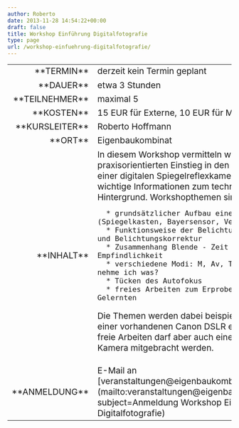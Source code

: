 ```yaml
---
author: Roberto
date: 2013-11-28 14:54:22+00:00
draft: false
title: Workshop Einführung Digitalfotografie
type: page
url: /workshop-einfuehrung-digitalfotografie/
---
```


<table >
<tbody style="font-size:1.2em" >
<tr >

<td style="width: 20%; text-align: right;" >**TERMIN**
</td>

<td style="text-align: left;" >derzeit kein Termin geplant
</td>
</tr>
<tr >

<td style="width: 20%; text-align: right;" >**DAUER**
</td>

<td style="text-align: left;" >etwa 3 Stunden
</td>
</tr>
<tr >

<td style="width: 20%; text-align: right;" >**TEILNEHMER**
</td>

<td style="text-align: left;" >maximal 5
</td>
</tr>
<tr >

<td style="width: 20%; text-align: right;" >**KOSTEN**
</td>

<td style="text-align: left;" >15 EUR für Externe, 10 EUR für Mitglieder
</td>
</tr>
<tr >

<td style="width: 20%; text-align: right;" >**KURSLEITER**
</td>

<td style="text-align: left;" >Roberto Hoffmann
</td>
</tr>
<tr >

<td style="width: 20%; text-align: right;" >**ORT**
</td>

<td style="text-align: left;" >Eigenbaukombinat
</td>
</tr>
<tr >

<td style="width: 20%; text-align: right;" >**INHALT**
</td>

<td style="text-align: left; " >
In diesem Workshop vermitteln wir einen praxisorientierten Einstieg in den Umgang mit einer digitalen Spiegelreflexkamera und wichtige Informationen zum technischen Hintergrund. Workshopthemen sind:



	  * grundsätzlicher Aufbau einer DSLR (Spiegelkasten, Bayersensor, Verschluss...)
	  * Funktionsweise der Belichtungsmessung und Belichtungskorrektur
	  * Zusammenhang Blende - Zeit - Empfindlichkeit
	  * verschiedene Modi: M, Av, Tv -- wann nehme ich was?
	  * Tücken des Autofokus
	  * freies Arbeiten zum Erproben des Gelernten

Die Themen werden dabei beispielhaft anhand einer vorhandenen Canon DSLR erklärt. Für das freie Arbeiten darf aber auch eine eigene Kamera mitgebracht werden.
</td>
</tr>
<tr >

<td style="width: 20%; text-align: right;" >**ANMELDUNG**
</td>

<td style="text-align: left;" >E-Mail an [veranstaltungen@eigenbaukombinat.de](mailto:veranstaltungen@eigenbaukombinat.de?subject=Anmeldung Workshop Einführung Digitalfotografie)
</td>
</tr>
</tbody>
</table>

